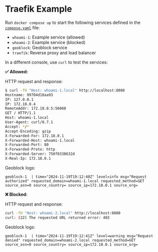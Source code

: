 # Traefik Example

Run `docker compose up` to start the following services defined in the
[`compose.yaml`](./compose.yaml) file:

- `whoami-1`: Example service (allowed)
- `whoami-2`: Example service (blocked)
- `geoblock`: Geoblock service
- `traefik`: Reverse proxy and load balancer

In a different console, use `curl` to test the services:

**✅ Allowed:**

HTTP request and response:

```bash
$ curl -fH "Host: whoami-1.local" http://localhost:8080
Hostname: 99704d18aa93
IP: 127.0.0.1
IP: 172.18.0.4
RemoteAddr: 172.18.0.5:56060
GET / HTTP/1.1
Host: whoami-1.local
User-Agent: curl/8.7.1
Accept: */*
Accept-Encoding: gzip
X-Forwarded-For: 172.18.0.1
X-Forwarded-Host: whoami-1.local
X-Forwarded-Port: 80
X-Forwarded-Proto: http
X-Forwarded-Server: 750f0338632d
X-Real-Ip: 172.18.0.1
```

Geoblock logs:

```log
geoblock-1  | time="2024-11-19T19:12:40Z" level=info msg="Request authorized" requested_domain=whoami-1.local requested_method=GET source_asn=0 source_country= source_ip=172.18.0.1 source_org=
```

**❌ Blocked:**

HTTP request and response:

```bash
curl -fH "Host: whoami-2.local" http://localhost:8080
curl: (22) The requested URL returned error: 403
```

Geoblock logs:

```log
geoblock-1  | time="2024-11-19T19:12:41Z" level=warning msg="Request denied" requested_domain=whoami-2.local requested_method=GET source_asn=0 source_country= source_ip=172.18.0.1 source_org=
```
